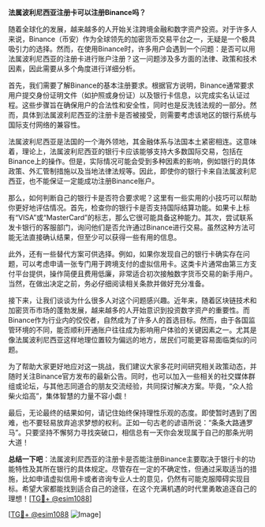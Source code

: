 **法属波利尼西亚注册卡可以注册Binance吗？**

随着全球化的发展，越来越多的人开始关注跨境金融和数字资产投资。对于许多人来说，Binance（币安）作为全球领先的加密货币交易平台之一，无疑是一个极具吸引力的选择。然而，在使用Binance时，许多用户会遇到一个问题：是否可以用法属波利尼西亚的注册卡进行账户注册？这一问题涉及多方面的法律、政策和技术因素，因此需要从多个角度进行详细分析。

首先，我们需要了解Binance的基本注册要求。根据官方说明，Binance通常要求用户提交身份证明文件（如护照或身份证）以及银行卡信息，以完成实名认证过程。这些步骤旨在确保用户的合法性和安全性，同时也是反洗钱法规的一部分。然而，具体到法属波利尼西亚的注册卡是否被接受，则需要考虑该地区的银行系统与国际支付网络的兼容性。

法属波利尼西亚是法国的一个海外领地，其金融体系与法国本土紧密相连。这意味着，理论上，法属波利尼西亚的银行卡应该能够支持大多数国际交易，包括在Binance上的操作。但是，实际情况可能会受到多种因素的影响，例如银行的具体政策、外汇管制措施以及当地法律法规等。因此，即使你的银行卡来自法属波利尼西亚，也不能保证一定能成功注册Binance账户。

那么，如何判断自己的银行卡是否符合要求呢？这里有一些实用的小技巧可以帮助你更好地评估情况。首先，检查你的银行卡是否支持国际结算功能。如果卡上标有“VISA”或“MasterCard”的标志，那么它很可能具备这种能力。其次，尝试联系发卡银行的客服部门，询问他们是否允许通过Binance进行交易。虽然这种方法可能无法直接确认结果，但至少可以获得一些有用的信息。

此外，还有一些替代方案可供选择。例如，如果你发现自己的银行卡确实存在问题，可以考虑申请一张专门用于跨境支付的虚拟信用卡。这类卡片通常由第三方支付平台提供，操作简便且费用低廉，非常适合初次接触数字货币交易的新手用户。当然，在做出决定之前，务必仔细阅读相关条款并做好充分准备。

接下来，让我们谈谈为什么很多人对这个问题感兴趣。近年来，随着区块链技术和加密货币市场的蓬勃发展，越来越多的人开始意识到投资数字资产的重要性。而Binance作为行业内的佼佼者，自然成为了许多人的首选目标。然而，由于各国监管环境的不同，能否顺利开通账户往往成为影响用户体验的关键因素之一。尤其是像法属波利尼西亚这样地理位置较为偏远的地方，居民们可能更容易面临类似的问题。

为了帮助大家更好地应对这一挑战，我们建议大家多花时间研究相关政策动态，并随时关注Binance官方发布的最新公告。同时，也可以加入一些相关的社交媒体群组或论坛，与其他志同道合的朋友交流经验，共同探讨解决方案。毕竟，“众人拾柴火焰高”，集体智慧的力量不容小觑！

最后，无论最终的结果如何，请记住始终保持理性乐观的态度。即使暂时遇到了困难，也不要轻易放弃追求梦想的权利。正如一句古老的谚语所说：“条条大路通罗马”。只要坚持不懈努力寻找突破口，相信总有一天你会发现属于自己的那条光明大道！

**总结一下吧**：法属波利尼西亚的注册卡是否能注册Binance主要取决于银行卡的功能特性及其所在银行的具体规定。尽管存在一定的不确定性，但通过采取适当的措施，比如申请虚拟信用卡或者咨询专业人士的意见，仍然有可能克服障碍实现目标。希望大家都能找到适合自己的途径，在这个充满机遇的时代里勇敢追逐自己的理想！[[TG💪+ @esim1088](https://t.me/s/esim1088)]

[[TG💪+ @esim1088](https://t.me/s/esim1088) ![Image](https://i.postimg.cc/4NQfJmqS/Snipaste-2025-05-13-00-14-12.png)]